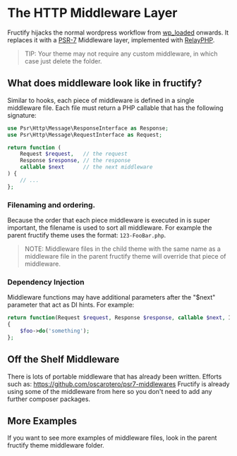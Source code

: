 # The HTTP Middleware Layer
Fructify hijacks the normal wordpress workflow from
[wp_loaded](https://developer.wordpress.org/reference/hooks/wp_loaded/) onwards.
It replaces it with a [PSR-7](http://www.php-fig.org/psr/psr-7/) Middleware layer,
implemented with [RelayPHP](http://relayphp.com/).

> TIP: Your theme may not require any custom middleware, in which case just delete the folder.

## What does middleware look like in fructify?
Similar to hooks, each piece of middleware is defined in a single middleware file.
Each file must return a PHP callable that has the following signature:

```php
use Psr\Http\Message\ResponseInterface as Response;
use Psr\Http\Message\RequestInterface as Request;

return function (
    Request $request,   // the request
    Response $response, // the response
    callable $next      // the next middleware
) {
    // ...
};
```

### Filenaming and ordering.
Because the order that each piece middleware is executed in is super important,
the filename is used to sort all middleware. For example the parent fructify
theme uses the format: ```123-FooBar.php```.

> NOTE: Middleware files in the child theme with the same name as a middleware
> file in the parent fructify theme will override that piece of middleware.

### Dependency Injection
Middleware functions may have additional parameters after the "$next" parameter
that act as DI hints. For example:

```php
return function(Request $request, Response $response, callable $next, IFoo $foo)
{
    $foo->do('something');
};
```

## Off the Shelf Middleware
There is lots of portable middleware that has already been written.
Efforts such as: https://github.com/oscarotero/psr7-middlewares
Fructify is already using some of the middleware from here so you
don't need to add any further composer packages.

## More Examples
If you want to see more examples of middleware files,
look in the parent fructify theme middleware folder.
